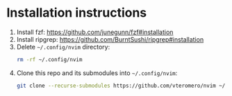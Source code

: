 # Installation instructions

1. Install fzf: https://github.com/junegunn/fzf#installation
2. Install ripgrep: https://github.com/BurntSushi/ripgrep#installation
3. Delete `~/.config/nvim` directory:
   ```sh
   rm -rf ~/.config/nvim
   ```
4. Clone this repo and its submodules into `~/.config/nvim`:
   ```sh
   git clone --recurse-submodules https://github.com/vteromero/nvim ~/.config/nvim
   ```
